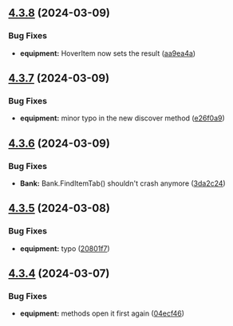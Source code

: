 ## [4.3.8](https://github.com/Torwent/SRL-T/compare/v4.3.7...v4.3.8) (2024-03-09)


### Bug Fixes

* **equipment:** HoverItem now sets the result ([aa9ea4a](https://github.com/Torwent/SRL-T/commit/aa9ea4ac4183bf1518093af95a2fdfa7a6c4a8e4))



## [4.3.7](https://github.com/Torwent/SRL-T/compare/v4.3.6...v4.3.7) (2024-03-09)


### Bug Fixes

* **equipment:** minor typo in the new discover method ([e26f0a9](https://github.com/Torwent/SRL-T/commit/e26f0a99244121c53681cf675e348d04f0522964))



## [4.3.6](https://github.com/Torwent/SRL-T/compare/v4.3.5...v4.3.6) (2024-03-09)


### Bug Fixes

* **Bank:** Bank.FindItemTab() shouldn't crash anymore ([3da2c24](https://github.com/Torwent/SRL-T/commit/3da2c24d46e8a3ffe81f4ca5513e05ee1edaed30))



## [4.3.5](https://github.com/Torwent/SRL-T/compare/v4.3.4...v4.3.5) (2024-03-08)


### Bug Fixes

* **equipment:** typo ([20801f7](https://github.com/Torwent/SRL-T/commit/20801f78bbf9dda9cbc53654479055b0c92c671d))



## [4.3.4](https://github.com/Torwent/SRL-T/compare/v4.3.3...v4.3.4) (2024-03-07)


### Bug Fixes

* **equipment:** methods open it first again ([04ecf46](https://github.com/Torwent/SRL-T/commit/04ecf46079da6a91bcc0b24ee8f41fd876b86b41))



